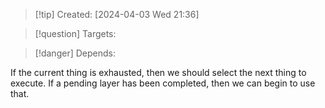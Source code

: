
>[!tip] Created: [2024-04-03 Wed 21:36]

>[!question] Targets: 

>[!danger] Depends: 

If the current thing is exhausted, then we should select the next thing to execute.
If a pending layer has been completed, then we can begin to use that.

